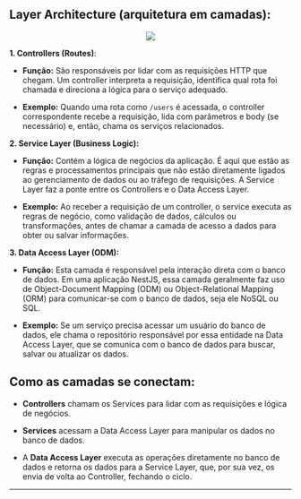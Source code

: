 <h2>Layer Architecture (arquitetura em camadas):</h2>

<div align="center">

<img src="https://github.com/user-attachments/assets/69754e3f-9c01-4833-bbe9-7174190eba7e">

</div>

**1. Controllers (Routes)**:
- **Função:** São responsáveis por lidar com as requisições HTTP que chegam. Um controller interpreta a requisição, identifica qual rota foi chamada e direciona a lógica para o serviço adequado.

- **Exemplo:** Quando uma rota como `/users` é acessada, o controller correspondente recebe a requisição, lida com parâmetros e body (se necessário) e, então, chama os serviços relacionados.


**2. Service Layer (Business Logic):**
- **Função:** Contém a lógica de negócios da aplicação. É aqui que estão as regras e processamentos principais que não estão diretamente ligados ao gerenciamento de dados ou ao tráfego de requisições. A Service Layer faz a ponte entre os Controllers e o Data Access Layer.

- **Exemplo:** Ao receber a requisição de um controller, o service executa as regras de negócio, como validação de dados, cálculos ou transformações, antes de chamar a camada de acesso a dados para obter ou salvar informações.

**3. Data Access Layer (ODM):**

- **Função:** Esta camada é responsável pela interação direta com o banco de dados. Em uma aplicação NestJS, essa camada geralmente faz uso de Object-Document Mapping (ODM) ou Object-Relational Mapping (ORM) para comunicar-se com o banco de dados, seja ele NoSQL ou SQL.

- **Exemplo:** Se um serviço precisa acessar um usuário do banco de dados, ele chama o repositório responsável por essa entidade na Data Access Layer, que se comunica com o banco de dados para buscar, salvar ou atualizar os dados.

## Como as camadas se conectam:

- **Controllers** chamam os Services para lidar com as requisições e lógica de negócios.

- **Services** acessam a Data Access Layer para manipular os dados no banco de dados.

- A **Data Access Layer** executa as operações diretamente no banco de dados e retorna os dados para a Service Layer, que, por sua vez, os envia de volta ao Controller, fechando o ciclo.

---
